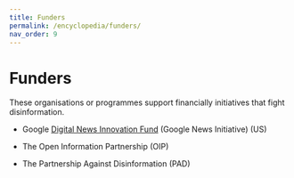 ```yaml
---
title: Funders
permalink: /encyclopedia/funders/
nav_order: 9
---
```


# Funders

These organisations or programmes support financially initiatives that fight disinformation.

- Google [Digital News Innovation Fund](https://newsinitiative.withgoogle.com/dnifund/) (Google News Initiative) (US)

- The Open Information Partnership (OIP)

- The Partnership Against Disinformation (PAD)
